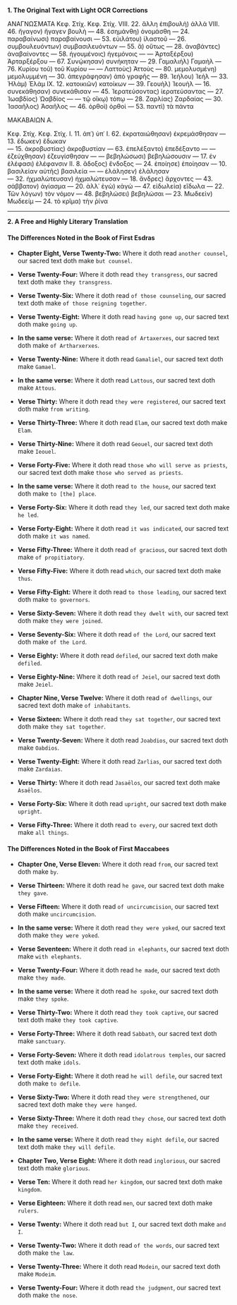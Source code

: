 **1. The Original Text with Light OCR Corrections**

ΑΝΑΓΝΩΣΜΑΤΑ
Κεφ. Στίχ.                             Κεφ. Στίχ.
VIII. 22. ἄλλη ἐπιβουλὴ) ἀλλὰ       VIII. 46. ἤγαγον) ἤγαγεν
          βουλὴ                             — 48. ἐσημάνθη) ὀνομάσθη
— 24. παραβαίνωσι) παραβαίνουσι    — 53. εὐιλάτου) ἱλαστοῦ
— 26. συμβουλευόντων) συμβασιλευόντων — 55. ἃ) οὕτως
— 28. ἀναβάντες) ἀναβαίνοντες       — 58. ἡγουμένοις) ἡγεμόνοις
— — Ἀρταξέρξου) Ἀρταρξέρξου       — 67. Συνῴκησαν) συνήκηταν
— 29. Γαμαλιήλ) Γαμαὴλ              — 76. Κυρίου τοῦ) τοῦ Κυρίου
— — Λαττοὺς) Ἀττοὺς              — 80. μεμολυσμένη) μεμολυμμένη
— 30. ἀπεγράφησαν) ἀπὸ γραφῆς      — 89. Ἰεήλου) Ἰεὴλ
— 33. Ἠλὰμ) Ἐλὰμ                    ΙΧ. 12. κατοικιῶν) κατοίκων
— 39. Γεουὴλ) Ἰεουὴλ                 — 16. συνεκάθησαν) συνεκάθισαν
— 45. Ἱερατεύσοντας) ἱερατεύσαντας — 27. Ἰωαβδίος) Ὠαβδίος
— — τῷ οἴκῳ) τόπῳ                  — 28. Ζαρλίας) Ζαρδαίας
                                    — 30. Ἰασαῆλος) Ἀσαῆλος
                                    — 46. ὀρθοὶ) ὀρθοὶ
                                    — 53. παντὶ) τὰ πάντα

ΜΑΚΑΒΑΙΩΝ Α.

Κεφ. Στίχ.                             Κεφ. Στίχ.
Ι. 11. ἀπ᾿) ὑπ᾿                       Ι. 62. ἐκραταιώθησαν) ἐκρεμάσθησαν
— 13. ἔδωκεν) ἔδωκαν                          
— 15. ἀκροβυστίας) ἀκροβυστίαν     — 63. ἐπελέξαντο) ἐπεδέξαντο
— — ἐζεύχθησαν) ἐζευγίσθησαν               — — βεβηλώσωσι) βεβηλώσουσιν
— 17. ἐν ἐλέφασι) ἐλέφανσιν        ΙΙ. 8. ἄδοξος) ἔνδοξος
— 24. ἐποίησε) ἐποίησαν             — 10. βασιλείαν αὐτῆς) βασιλεία
— — ἐλάλησεν) ἐλάλησαν                     
— 32. ἠχμαλώτευσαν) ἠχμαλώτευσαν   — 18. ἄνδρες) ἄρχοντες
— 43. σάββατον) ἁγίασμα             — 20. ἀλλ᾿ ἐγὼ) κἀγὼ
— 47. εἰδωλεία) εἴδωλα                — 22. Τῶν λόγων) τὸν νόμον
— 48. βεβηλώσει) βεβηλώσαι         — 23. Μωδεεὶν) Μωδεείμ
                                    — 24. τὸ κρῖμα) τὴν ῥίνα

---

**2. A Free and Highly Literary Translation**

#### **The Differences Noted in the Book of First Esdras**

*   **Chapter Eight, Verse Twenty-Two:** Where it doth read `another counsel`, our sacred text doth make `but counsel`.
*   **Verse Twenty-Four:** Where it doth read `they transgress`, our sacred text doth make `they transgress`.
*   **Verse Twenty-Six:** Where it doth read `of those counseling`, our sacred text doth make `of those reigning together`.
*   **Verse Twenty-Eight:** Where it doth read `having gone up`, our sacred text doth make `going up`.
*   **In the same verse:** Where it doth read `of Artaxerxes`, our sacred text doth make `of Artharxerxes`.
*   **Verse Twenty-Nine:** Where it doth read `Gamaliel`, our sacred text doth make `Gamael`.
*   **In the same verse:** Where it doth read `Lattous`, our sacred text doth make `Attous`.
*   **Verse Thirty:** Where it doth read `they were registered`, our sacred text doth make `from writing`.
*   **Verse Thirty-Three:** Where it doth read `Elam`, our sacred text doth make `Elam`.
*   **Verse Thirty-Nine:** Where it doth read `Geouel`, our sacred text doth make `Ieouel`.
*   **Verse Forty-Five:** Where it doth read `those who will serve as priests`, our sacred text doth make `those who served as priests`.
*   **In the same verse:** Where it doth read `to the house`, our sacred text doth make `to [the] place`.
*   **Verse Forty-Six:** Where it doth read `they led`, our sacred text doth make `he led`.
*   **Verse Forty-Eight:** Where it doth read `it was indicated`, our sacred text doth make `it was named`.
*   **Verse Fifty-Three:** Where it doth read `of gracious`, our sacred text doth make `of propitiatory`.
*   **Verse Fifty-Five:** Where it doth read `which`, our sacred text doth make `thus`.
*   **Verse Fifty-Eight:** Where it doth read `to those leading`, our sacred text doth make `to governors`.
*   **Verse Sixty-Seven:** Where it doth read `they dwelt with`, our sacred text doth make `they were joined`.
*   **Verse Seventy-Six:** Where it doth read `of the Lord`, our sacred text doth make `of the Lord`.
*   **Verse Eighty:** Where it doth read `defiled`, our sacred text doth make `defiled`.
*   **Verse Eighty-Nine:** Where it doth read `of Jeiel`, our sacred text doth make `Jeiel`.

*   **Chapter Nine, Verse Twelve:** Where it doth read `of dwellings`, our sacred text doth make `of inhabitants`.
*   **Verse Sixteen:** Where it doth read `they sat together`, our sacred text doth make `they sat together`.
*   **Verse Twenty-Seven:** Where it doth read `Joabdios`, our sacred text doth make `Oabdios`.
*   **Verse Twenty-Eight:** Where it doth read `Zarlias`, our sacred text doth make `Zardaias`.
*   **Verse Thirty:** Where it doth read `Jasaēlos`, our sacred text doth make `Asaēlos`.
*   **Verse Forty-Six:** Where it doth read `upright`, our sacred text doth make `upright`.
*   **Verse Fifty-Three:** Where it doth read `to every`, our sacred text doth make `all things`.

#### **The Differences Noted in the Book of First Maccabees**

*   **Chapter One, Verse Eleven:** Where it doth read `from`, our sacred text doth make `by`.
*   **Verse Thirteen:** Where it doth read `he gave`, our sacred text doth make `they gave`.
*   **Verse Fifteen:** Where it doth read `of uncircumcision`, our sacred text doth make `uncircumcision`.
*   **In the same verse:** Where it doth read `they were yoked`, our sacred text doth make `they were yoked`.
*   **Verse Seventeen:** Where it doth read `in elephants`, our sacred text doth make `with elephants`.
*   **Verse Twenty-Four:** Where it doth read `he made`, our sacred text doth make `they made`.
*   **In the same verse:** Where it doth read `he spoke`, our sacred text doth make `they spoke`.
*   **Verse Thirty-Two:** Where it doth read `they took captive`, our sacred text doth make `they took captive`.
*   **Verse Forty-Three:** Where it doth read `Sabbath`, our sacred text doth make `sanctuary`.
*   **Verse Forty-Seven:** Where it doth read `idolatrous temples`, our sacred text doth make `idols`.
*   **Verse Forty-Eight:** Where it doth read `he will defile`, our sacred text doth make `to defile`.
*   **Verse Sixty-Two:** Where it doth read `they were strengthened`, our sacred text doth make `they were hanged`.
*   **Verse Sixty-Three:** Where it doth read `they chose`, our sacred text doth make `they received`.
*   **In the same verse:** Where it doth read `they might defile`, our sacred text doth make `they will defile`.

*   **Chapter Two, Verse Eight:** Where it doth read `inglorious`, our sacred text doth make `glorious`.
*   **Verse Ten:** Where it doth read `her kingdom`, our sacred text doth make `kingdom`.
*   **Verse Eighteen:** Where it doth read `men`, our sacred text doth make `rulers`.
*   **Verse Twenty:** Where it doth read `but I`, our sacred text doth make `and I`.
*   **Verse Twenty-Two:** Where it doth read `of the words`, our sacred text doth make `the law`.
*   **Verse Twenty-Three:** Where it doth read `Modein`, our sacred text doth make `Modeim`.
*   **Verse Twenty-Four:** Where it doth read `the judgment`, our sacred text doth make `the nose`.
